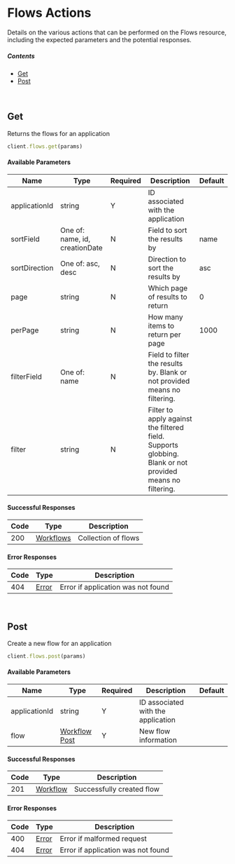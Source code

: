 # Flows Actions

Details on the various actions that can be performed on the
Flows resource, including the expected
parameters and the potential responses.

##### Contents

*   [Get](#get)
*   [Post](#post)

<br/>

## Get

Returns the flows for an application

```ruby
client.flows.get(params)
```

#### Available Parameters

| Name | Type | Required | Description | Default |
| ---- | ---- | -------- | ----------- | ------- |
| applicationId | string | Y | ID associated with the application |  |
| sortField | One of: name, id, creationDate | N | Field to sort the results by | name |
| sortDirection | One of: asc, desc | N | Direction to sort the results by | asc |
| page | string | N | Which page of results to return | 0 |
| perPage | string | N | How many items to return per page | 1000 |
| filterField | One of: name | N | Field to filter the results by. Blank or not provided means no filtering. |  |
| filter | string | N | Filter to apply against the filtered field. Supports globbing. Blank or not provided means no filtering. |  |

#### Successful Responses

| Code | Type | Description |
| ---- | ---- | ----------- |
| 200 | [Workflows](_schemas.md#workflows) | Collection of flows |

#### Error Responses

| Code | Type | Description |
| ---- | ---- | ----------- |
| 404 | [Error](_schemas.md#error) | Error if application was not found |

<br/>

## Post

Create a new flow for an application

```ruby
client.flows.post(params)
```

#### Available Parameters

| Name | Type | Required | Description | Default |
| ---- | ---- | -------- | ----------- | ------- |
| applicationId | string | Y | ID associated with the application |  |
| flow | [Workflow Post](_schemas.md#workflow-post) | Y | New flow information |  |

#### Successful Responses

| Code | Type | Description |
| ---- | ---- | ----------- |
| 201 | [Workflow](_schemas.md#workflow) | Successfully created flow |

#### Error Responses

| Code | Type | Description |
| ---- | ---- | ----------- |
| 400 | [Error](_schemas.md#error) | Error if malformed request |
| 404 | [Error](_schemas.md#error) | Error if application was not found |
